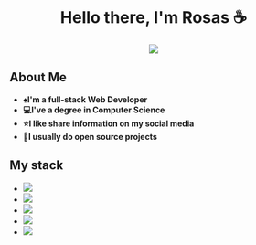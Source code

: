 <div align="center">
	<h1>Hello there, I'm Rosas ☕</h1>
</div>
<div align="center">
  <img src="https://github.com/user-attachments/assets/7816fd84-9a68-4d4a-8014-87c7b063bf2c">

</div>

## About Me
- <strong>♠️I'm a full-stack Web Developer</strong>
- <strong>💻I've a degree in Computer Science</strong>
- <strong>⭐I like share information on my social media</strong>
- <strong>📝I usually do open source projects</strong>

## My stack
- <img src="https://img.shields.io/badge/H%20T%20M%20L-%23E44D26">
- <img src="https://img.shields.io/badge/C%20S%20S-%231572B6">
- <img src="https://img.shields.io/badge/J%20a%20v%20a%20S%20c%20r%20i%20p%20t-%23F7DF1E">
- <img src="https://img.shields.io/badge/N%20o%20d%20e%20J%20S-%23339933">
- <img src="https://img.shields.io/badge/M%20o%20n%20g%20o%20D%20B-%2347A248">


<!--
**RosasDev/RosasDev** is a ✨ _special_ ✨ repository because its `README.md` (this file) appears on your GitHub profile.

Here are some ideas to get you started:

- 🔭 I’m currently working on ...
- 🌱 I’m currently learning ...
- 👯 I’m looking to collaborate on ...
- 🤔 I’m looking for help with ...
- 💬 Ask me about ...
- 📫 How to reach me: ...
- 😄 Pronouns: ...
- ⚡ Fun fact: ...
-->
